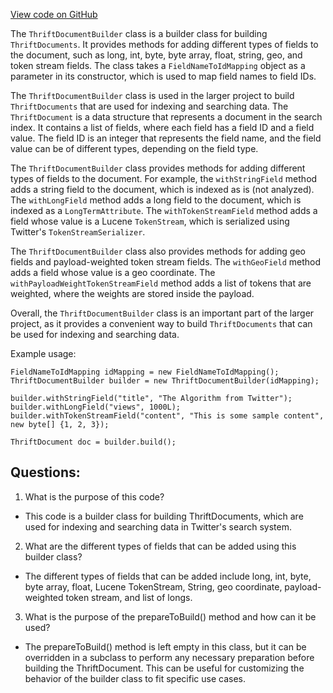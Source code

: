 [View code on GitHub](https://github.com/misbahsy/the-algorithm/src/java/com/twitter/search/common/schema/ThriftDocumentBuilder.java)

The `ThriftDocumentBuilder` class is a builder class for building `ThriftDocuments`. It provides methods for adding different types of fields to the document, such as long, int, byte, byte array, float, string, geo, and token stream fields. The class takes a `FieldNameToIdMapping` object as a parameter in its constructor, which is used to map field names to field IDs. 

The `ThriftDocumentBuilder` class is used in the larger project to build `ThriftDocuments` that are used for indexing and searching data. The `ThriftDocument` is a data structure that represents a document in the search index. It contains a list of fields, where each field has a field ID and a field value. The field ID is an integer that represents the field name, and the field value can be of different types, depending on the field type.

The `ThriftDocumentBuilder` class provides methods for adding different types of fields to the document. For example, the `withStringField` method adds a string field to the document, which is indexed as is (not analyzed). The `withLongField` method adds a long field to the document, which is indexed as a `LongTermAttribute`. The `withTokenStreamField` method adds a field whose value is a Lucene `TokenStream`, which is serialized using Twitter's `TokenStreamSerializer`. 

The `ThriftDocumentBuilder` class also provides methods for adding geo fields and payload-weighted token stream fields. The `withGeoField` method adds a field whose value is a geo coordinate. The `withPayloadWeightTokenStreamField` method adds a list of tokens that are weighted, where the weights are stored inside the payload. 

Overall, the `ThriftDocumentBuilder` class is an important part of the larger project, as it provides a convenient way to build `ThriftDocuments` that can be used for indexing and searching data. 

Example usage:

```
FieldNameToIdMapping idMapping = new FieldNameToIdMapping();
ThriftDocumentBuilder builder = new ThriftDocumentBuilder(idMapping);

builder.withStringField("title", "The Algorithm from Twitter");
builder.withLongField("views", 1000L);
builder.withTokenStreamField("content", "This is some sample content", new byte[] {1, 2, 3});

ThriftDocument doc = builder.build();
```
## Questions: 
 1. What is the purpose of this code?
- This code is a builder class for building ThriftDocuments, which are used for indexing and searching data in Twitter's search system.

2. What are the different types of fields that can be added using this builder class?
- The different types of fields that can be added include long, int, byte, byte array, float, Lucene TokenStream, String, geo coordinate, payload-weighted token stream, and list of longs.

3. What is the purpose of the prepareToBuild() method and how can it be used?
- The prepareToBuild() method is left empty in this class, but it can be overridden in a subclass to perform any necessary preparation before building the ThriftDocument. This can be useful for customizing the behavior of the builder class to fit specific use cases.